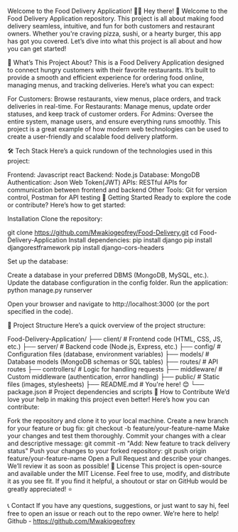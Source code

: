 Welcome to the Food Delivery Application! 🍕🚀 Hey there! 👋 Welcome to the Food Delivery Application repository. This project is all about making food delivery seamless, intuitive, and fun for both customers and restaurant owners. Whether you're craving pizza, sushi, or a hearty burger, this app has got you covered. Let’s dive into what this project is all about and how you can get started!

🌟 What’s This Project About? This is a Food Delivery Application designed to connect hungry customers with their favorite restaurants. It’s built to provide a smooth and efficient experience for ordering food online, managing menus, and tracking deliveries. Here’s what you can expect:

For Customers: Browse restaurants, view menus, place orders, and track deliveries in real-time. For Restaurants: Manage menus, update order statuses, and keep track of customer orders. For Admins: Oversee the entire system, manage users, and ensure everything runs smoothly. This project is a great example of how modern web technologies can be used to create a user-friendly and scalable food delivery platform.

🛠️ Tech Stack Here’s a quick rundown of the technologies used in this project:

Frontend: Javascript react Backend: Node.js Database: MongoDB Authentication: Json Web Token(JWT) APIs: RESTful APIs for communication between frontend and backend Other Tools: Git for version control, Postman for API testing 🚀 Getting Started Ready to explore the code or contribute? Here’s how to get started:

Installation Clone the repository:

git clone https://github.com/Mwakiogeofrey/Food-Delivery.git cd Food-Delivery-Application Install dependencies: pip install django pip install djangorestframework pip install django-cors-headers

Set up the database:

Create a database in your preferred DBMS (MongoDB, MySQL, etc.). Update the database configuration in the config folder. Run the application: python manage.py runserver

Open your browser and navigate to http://localhost:3000 (or the port specified in the code).

📂 Project Structure Here’s a quick overview of the project structure:

Food-Delivery-Application/ ├── client/ # Frontend code (HTML, CSS, JS, etc.) ├── server/ # Backend code (Node.js, Express, etc.) ├── config/ # Configuration files (database, environment variables) ├── models/ # Database models (MongoDB schemas or SQL tables) ├── routes/ # API routes ├── controllers/ # Logic for handling requests ├── middleware/ # Custom middleware (authentication, error handling) ├── public/ # Static files (images, stylesheets) ├── README.md # You're here! 😊 └── package.json # Project dependencies and scripts 🤝 How to Contribute We’d love your help in making this project even better! Here’s how you can contribute:

Fork the repository and clone it to your local machine. Create a new branch for your feature or bug fix: git checkout -b feature/your-feature-name Make your changes and test them thoroughly. Commit your changes with a clear and descriptive message: git commit -m "Add: New feature to track delivery status" Push your changes to your forked repository: git push origin feature/your-feature-name Open a Pull Request and describe your changes. We’ll review it as soon as possible! 📜 License This project is open-source and available under the MIT License. Feel free to use, modify, and distribute it as you see fit. If you find it helpful, a shoutout or star on GitHub would be greatly appreciated! ⭐

📞 Contact If you have any questions, suggestions, or just want to say hi, feel free to open an issue or reach out to the repo owner. We’re here to help! Github - https://github.com/Mwakiogeofrey